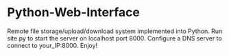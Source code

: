 # Python-Web-Interface

Remote file storage/upload/download system implemented into Python. 
Run site.py to start the server on localhost port 8000. 
Configure a DNS server to connect to your_IP:8000.
Enjoy!
